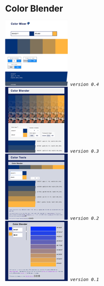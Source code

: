 # Color Blender

<kbd>
<span>
<img src="assets/screenshots/color-blender-v-0-4.png?raw=truetransparent-label" alt="drawing" width="40%"/>
<em>version 0.4</em>
</span>
</kbd>

<kbd>
<span>
<img src="assets/screenshots/color-blender-v-0-3.png?raw=truetransparent-label" alt="drawing" width="40%"/>
<em>version 0.3</em>
</span>
</kbd>

<kbd>
<span>
<img src="assets/screenshots/color-blender-v-0-2-2.png?raw=truetransparent-label" alt="drawing" width="40%"/>
<em>version 0.2</em>
</span>
</kbd>

<kbd>
<span>
<img src="assets/screenshots/color-blender-v-0-1.png?raw=truetransparent-label" alt="drawing" width="40%"/>
<em>version 0.1</em>
</span>
</kbd>
